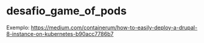 # desafio_game_of_pods

Exemplo: https://medium.com/containerum/how-to-easily-deploy-a-drupal-8-instance-on-kubernetes-b90acc7786b7

